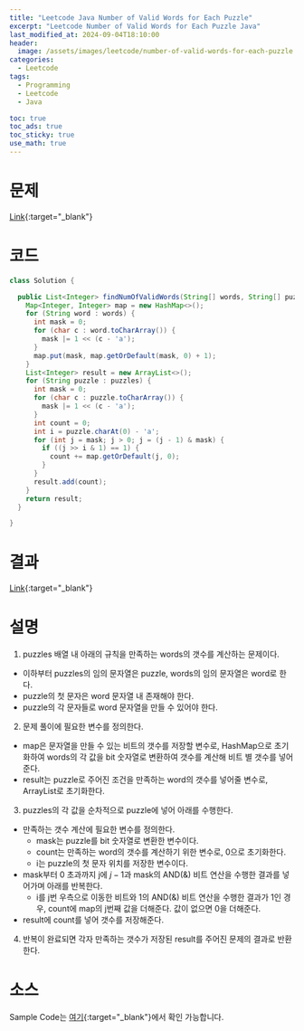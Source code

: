 ```yaml
---
title: "Leetcode Java Number of Valid Words for Each Puzzle"
excerpt: "Leetcode Number of Valid Words for Each Puzzle Java"
last_modified_at: 2024-09-04T18:10:00
header:
  image: /assets/images/leetcode/number-of-valid-words-for-each-puzzle.png
categories:
  - Leetcode
tags:
  - Programming
  - Leetcode
  - Java

toc: true
toc_ads: true
toc_sticky: true
use_math: true
---
```

# 문제
[Link](https://leetcode.com/problems/number-of-valid-words-for-each-puzzle/){:target="_blank"}

# 코드
```java
class Solution {

  public List<Integer> findNumOfValidWords(String[] words, String[] puzzles) {
    Map<Integer, Integer> map = new HashMap<>();
    for (String word : words) {
      int mask = 0;
      for (char c : word.toCharArray()) {
        mask |= 1 << (c - 'a');
      }
      map.put(mask, map.getOrDefault(mask, 0) + 1);
    }
    List<Integer> result = new ArrayList<>();
    for (String puzzle : puzzles) {
      int mask = 0;
      for (char c : puzzle.toCharArray()) {
        mask |= 1 << (c - 'a');
      }
      int count = 0;
      int i = puzzle.charAt(0) - 'a';
      for (int j = mask; j > 0; j = (j - 1) & mask) {
        if ((j >> i & 1) == 1) {
          count += map.getOrDefault(j, 0);
        }
      }
      result.add(count);
    }
    return result;
  }

}
```

# 결과
[Link](https://leetcode.com/problems/number-of-valid-words-for-each-puzzle/submissions/1378615107/){:target="_blank"}

# 설명
1. puzzles 배열 내 아래의 규칙을 만족하는 words의 갯수를 계산하는 문제이다.
- 이하부터 puzzles의 임의 문자열은 puzzle, words의 임의 문자열은 word로 한다.
- puzzle의 첫 문자은 word 문자열 내 존재해야 한다.
- puzzle의 각 문자들로 word 문자열을 만들 수 있어야 한다.

2. 문제 풀이에 필요한 변수를 정의한다.
- map은 문자열을 만들 수 있는 비트의 갯수를 저장할 변수로, HashMap으로 초기화하여 words의 각 값을 bit 숫자열로 변환하여 갯수를 계산해 비트 별 갯수를 넣어준다.
- result는 puzzle로 주어진 조건을 만족하는 word의 갯수를 넣어줄 변수로, ArrayList로 초기화한다.

3. puzzles의 각 값을 순차적으로 puzzle에 넣어 아래를 수행한다.
- 만족하는 갯수 계산에 필요한 변수를 정의한다.
  - mask는 puzzle를 bit 숫자열로 변환한 변수이다.
  - count는 만족하는 word의 갯수를 계산하기 위한 변수로, 0으로 초기화한다.
  - i는 puzzle의 첫 문자 위치를 저장한 변수이다.
- mask부터 0 초과까지 j에 $j - 1$과 mask의 AND(&) 비트 연산을 수행한 결과를 넣어가며 아래를 반복한다.
  - i를 j번 우측으로 이동한 비트와 1의 AND(&) 비트 연산을 수행한 결과가 1인 경우, count에 map의 j번째 값을 더해준다. 값이 없으면 0을 더해준다.
- result에 count를 넣어 갯수를 저장해준다.

4. 반복이 완료되면 각자 만족하는 갯수가 저장된 result를 주어진 문제의 결과로 반환한다.

# 소스
Sample Code는 [여기](https://github.com/GracefulSoul/leetcode/blob/master/src/main/java/gracefulsoul/problems/NumberOfValidWordsForEachPuzzle.java){:target="_blank"}에서 확인 가능합니다.